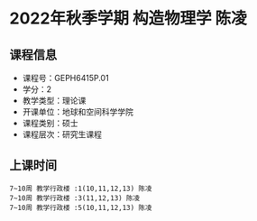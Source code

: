 # 2022年秋季学期 构造物理学 陈凌






## 课程信息

- 课程号：GEPH6415P.01
- 学分：2
- 教学类型：理论课
- 开课单位：地球和空间科学学院
- 课程类别：硕士
- 课程层次：研究生课程

## 上课时间

```
7~10周 教学行政楼 :1(10,11,12,13) 陈凌
7~10周 教学行政楼 :3(11,12,13) 陈凌
7~10周 教学行政楼 :5(10,11,12,13) 陈凌
```

